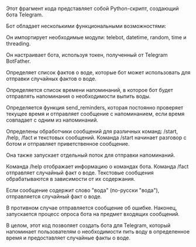 Этот фрагмент кода представляет собой Python-скрипт, создающий бота Telegram. 

Бот обладает несколькими функциональными возможностями:

Он импортирует необходимые модули: telebot, datetime, random, time и threading.

Он настраивает бота, используя токен, полученный от Telegram BotFather.

Определяет список фактов о воде, которые бот может использовать для отправки случайных фактов о воде.

Определяется список времени напоминаний, в которое бот будет отправлять напоминания о необходимости выпить воды.

Определяется функция send_reminders, которая постоянно проверяет текущее время и отправляет сообщение с напоминанием, если время совпадает с одним из напоминаний.

Определены обработчики сообщений для различных команд: /start, /help, /fact и текстовых сообщений.
Команда /start начинает разговор с ботом и отправляет приветственное сообщение. 

Она также запускает отдельный поток для отправки напоминаний.

Команда /help отображает информацию о командах бота.
Команда /fact отправляет случайный факт о воде.
Текстовые сообщения обрабатываются в зависимости от их содержания. 

Если сообщение содержит слово "вода" (по-русски "вода"), отправляется случайный факт о воде. 

В противном случае отправляется сообщение об ошибке.
Наконец, запускается процесс опроса бота на предмет входящих сообщений.

В целом, этот код позволяет создать бота для Telegram, который напоминает пользователям о необходимости пить воду в определенное время и предоставляет случайные факты о воде.
